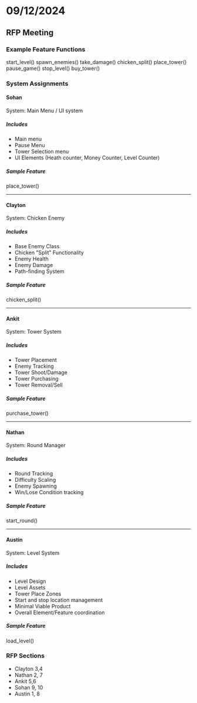 

# 09/12/2024
## RFP Meeting

### Example Feature Functions
start_level()
spawn_enemies()
take_damage()
chicken_split()
place_tower()
pause_game()
stop_level()
buy_tower()

### System Assignments
#### Sohan
System: Main Menu / UI system

##### Includes
- Main menu
- Pause Menu
- Tower Selection menu
- UI Elements (Heath counter, Money Counter, Level Counter)

##### Sample Feature
place_tower()

---
#### Clayton
System: Chicken Enemy

##### Includes
- Base Enemy Class
- Chicken "Split" Functionality
- Enemy Health
- Enemy Damage
- Path-finding System

##### Sample Feature
chicken_split()

---
#### Ankit
System: Tower System

##### Includes
- Tower Placement
- Enemy Tracking
- Tower Shoot/Damage
- Tower Purchasing
- Tower Removal/Sell

##### Sample Feature
purchase_tower()

---
#### Nathan
System: Round Manager

##### Includes
- Round Tracking
- Difficulty Scaling
- Enemy Spawning
- Win/Lose Condition tracking

##### Sample Feature
start_round()

---
#### Austin
System: Level System

##### Includes
- Level Design
- Level Assets
- Tower Place Zones
- Start and stop location management
- Minimal Viable Product
- Overall Element/Feature coordination

##### Sample Feature
load_level()

### RFP Sections
- Clayton 3,4
- Nathan 2, 7
- Ankit 5,6 
- Sohan 9, 10
- Austin 1, 8
